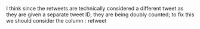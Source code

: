 I think since the retweets are technically considered a different tweet   as they are given a separate tweet ID, they are being doubly counted; to fix this we should consider the column : retweet